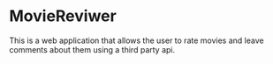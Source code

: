 # MovieReviwer
This is a web application that allows the user to rate movies and leave comments about them using a third party api.
